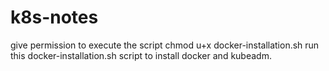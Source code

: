 # k8s-notes

give permission to execute the script chmod u+x docker-installation.sh
run this docker-installation.sh script to install docker and kubeadm.
